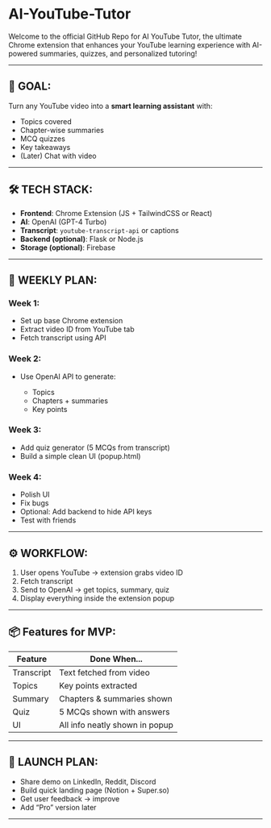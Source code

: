# AI-YouTube-Tutor
Welcome to the official GitHub Repo for AI YouTube Tutor, the ultimate Chrome extension that enhances your YouTube learning experience with AI-powered summaries, quizzes, and personalized tutoring!

---

## 🎯 GOAL:

Turn any YouTube video into a **smart learning assistant** with:

* Topics covered
* Chapter-wise summaries
* MCQ quizzes
* Key takeaways
* (Later) Chat with video

---

## 🛠 TECH STACK:

* **Frontend**: Chrome Extension (JS + TailwindCSS or React)
* **AI**: OpenAI (GPT-4 Turbo)
* **Transcript**: `youtube-transcript-api` or captions
* **Backend (optional)**: Flask or Node.js
* **Storage (optional)**: Firebase

---

## 🔧 WEEKLY PLAN:

### **Week 1:**

* Set up base Chrome extension
* Extract video ID from YouTube tab
* Fetch transcript using API

### **Week 2:**

* Use OpenAI API to generate:

  * Topics
  * Chapters + summaries
  * Key points

### **Week 3:**

* Add quiz generator (5 MCQs from transcript)
* Build a simple clean UI (popup.html)

### **Week 4:**

* Polish UI
* Fix bugs
* Optional: Add backend to hide API keys
* Test with friends

---

## ⚙️ WORKFLOW:

1. User opens YouTube → extension grabs video ID
2. Fetch transcript
3. Send to OpenAI → get topics, summary, quiz
4. Display everything inside the extension popup

---

## 📦 Features for MVP:

| Feature    | Done When...                   |
| ---------- | ------------------------------ |
| Transcript | Text fetched from video        |
| Topics     | Key points extracted           |
| Summary    | Chapters & summaries shown     |
| Quiz       | 5 MCQs shown with answers      |
| UI         | All info neatly shown in popup |

---

## 🚀 LAUNCH PLAN:

* Share demo on LinkedIn, Reddit, Discord
* Build quick landing page (Notion + Super.so)
* Get user feedback → improve
* Add “Pro” version later

---
